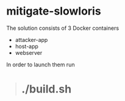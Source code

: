 # mitigate-slowloris

The solution consists of 3 Docker containers
- attacker-app
- host-app
- webserver

In order to launch them run
> # ./build.sh
